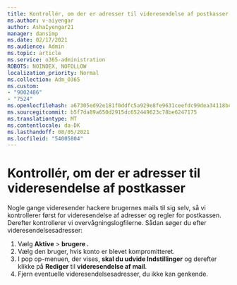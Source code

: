 ```yaml
---
title: Kontrollér, om der er adresser til videresendelse af postkasser
ms.author: v-aiyengar
author: AshaIyengar21
manager: dansimp
ms.date: 02/17/2021
ms.audience: Admin
ms.topic: article
ms.service: o365-administration
ROBOTS: NOINDEX, NOFOLLOW
localization_priority: Normal
ms.collection: Adm_O365
ms.custom:
- "9002486"
- "7524"
ms.openlocfilehash: a67305ed92e181f0ddfc5a929e8fe9631ceefdc99dea34118bc99975461f3868
ms.sourcegitcommit: b5f7da89a650d2915dc652449623c78be6247175
ms.translationtype: MT
ms.contentlocale: da-DK
ms.lasthandoff: 08/05/2021
ms.locfileid: "54005804"
---
```

# <a name="check-for-forwarding-addresses-on-mailboxes"></a>Kontrollér, om der er adresser til videresendelse af postkasser

Nogle gange videresender hackere brugernes mails til sig selv, så vi kontrollerer først for videresendelse af adresser og regler for postkassen. Derefter kontrollerer vi overvågningslogfilerne. Sådan søger du efter videresendelsesadresser:

1. Vælg **Aktive**  >  **brugere .**
1. Vælg den bruger, hvis konto er blevet kompromitteret.
1. I pop op-menuen, der vises, **skal du udvide Indstillinger** og derefter klikke på **Rediger** til **videresendelse af mail**.
1. Fjern eventuelle videresendelsesadresser, du ikke kan genkende.